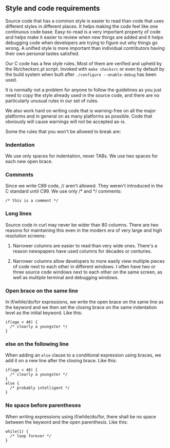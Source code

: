## Style and code requirements

Source code that has a common style is easier to read than code that uses
different styles in different places. It helps making the code feel like one
continuous code base. Easy-to-read is a very important property of code and
helps make it easier to review when new things are added and it helps
debugging code when developers are trying to figure out why things go wrong. A
unified style is more important than individual contributors having their own
personal tastes satisfied.

Our C code has a few style rules. Most of them are verified and upheld by the
lib/checksrc.pl script. Invoked with `make checksrc` or even by default by the
build system when built after `./configure --enable-debug` has been used.

It is normally not a problem for anyone to follow the guidelines as you just
need to copy the style already used in the source code, and there are no
particularly unusual rules in our set of rules.

We also work hard on writing code that is warning-free on all the major
platforms and in general on as many platforms as possible. Code that obviously
will cause warnings will not be accepted as-is.

Some the rules that you won't be allowed to break are:

### Indentation

We use only spaces for indentation, never TABs. We use two spaces for each new
open brace.

### Comments

Since we write C89 code, // aren't allowed. They weren't introduced in the C
standard until C99. We use only /\* and \*/ comments:

    /* this is a comment */

### Long lines

Source code in curl may never be wider than 80 columns. There are two
reasons for maintaining this even in the modern era of very large and high
resolution screens:

1. Narrower columns are easier to read than very wide ones. There's a reason
   newspapers have used columns for decades or centuries.

2. Narrower columns allow developers to more easily view multiple pieces of code
   next to each other in different windows. I often have two or three source
   code windows next to each other on the same screen, as well as multiple
   terminal and debugging windows.

### Open brace on the same line

In if/while/do/for expressions, we write the open brace on the same line as
the keyword and we then set the closing brace on the same indentation level as
the initial keyword. Like this:

    if(age < 40) {
      /* clearly a youngster */
    }

### else on the following line

When adding an `else` clause to a conditional expression using braces, we add
it on a new line after the closing brace. Like this:

    if(age < 40) {
      /* clearly a youngster */
    }
    else {
      /* probably intelligent */
    }

### No space before parentheses

When writing expressions using if/while/do/for, there shall be no space
between the keyword and the open parenthesis. Like this:

    while(1) {
      /* loop forever */
    }
